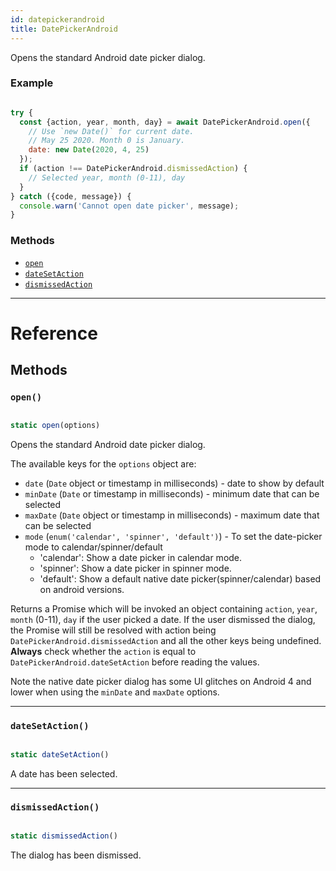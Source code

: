 ```yaml
---
id: datepickerandroid
title: DatePickerAndroid
---
```


Opens the standard Android date picker dialog.

### Example


```javascript

try {
  const {action, year, month, day} = await DatePickerAndroid.open({
    // Use `new Date()` for current date.
    // May 25 2020. Month 0 is January.
    date: new Date(2020, 4, 25)
  });
  if (action !== DatePickerAndroid.dismissedAction) {
    // Selected year, month (0-11), day
  }
} catch ({code, message}) {
  console.warn('Cannot open date picker', message);
}

```


### Methods

* [`open`](datepickerandroid.md#open)
* [`dateSetAction`](datepickerandroid.md#datesetaction)
* [`dismissedAction`](datepickerandroid.md#dismissedaction)

---

# Reference

## Methods

### `open()`


```javascript

static open(options)

```


Opens the standard Android date picker dialog.

The available keys for the `options` object are:

* `date` (`Date` object or timestamp in milliseconds) - date to show by default
* `minDate` (`Date` or timestamp in milliseconds) - minimum date that can be selected
* `maxDate` (`Date` object or timestamp in milliseconds) - maximum date that can be selected
* `mode` (`enum('calendar', 'spinner', 'default')`) - To set the date-picker mode to calendar/spinner/default
  * 'calendar': Show a date picker in calendar mode.
  * 'spinner': Show a date picker in spinner mode.
  * 'default': Show a default native date picker(spinner/calendar) based on android versions.

Returns a Promise which will be invoked an object containing `action`, `year`, `month` (0-11), `day` if the user picked a date. If the user dismissed the dialog, the Promise will still be resolved with action being `DatePickerAndroid.dismissedAction` and all the other keys being undefined. **Always** check whether the `action` is equal to `DatePickerAndroid.dateSetAction` before reading the values.

Note the native date picker dialog has some UI glitches on Android 4 and lower when using the `minDate` and `maxDate` options.

---

### `dateSetAction()`


```javascript

static dateSetAction()

```


A date has been selected.

---

### `dismissedAction()`


```javascript

static dismissedAction()

```


The dialog has been dismissed.

